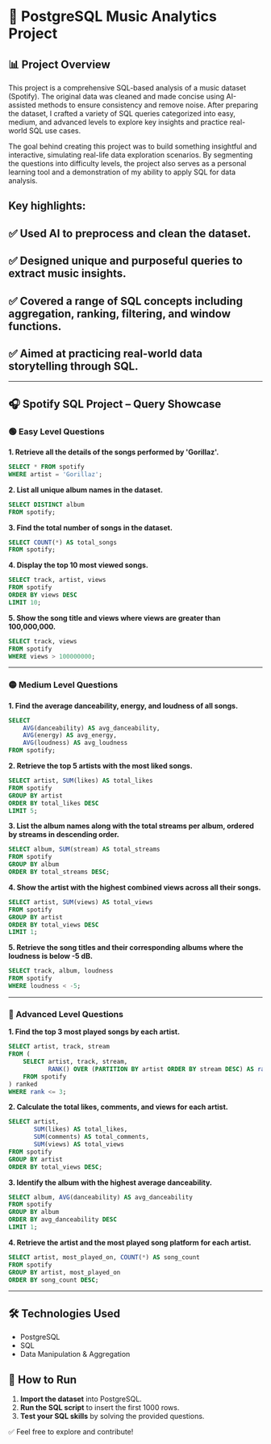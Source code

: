 # 🎵 PostgreSQL Music Analytics Project

## 📊 Project Overview
This project is a comprehensive SQL-based analysis of a music dataset (Spotify). The original data was cleaned and made concise using AI-assisted methods to ensure consistency and remove noise. After preparing the dataset, I crafted a variety of SQL queries categorized into easy, medium, and advanced levels to explore key insights and practice real-world SQL use cases.

The goal behind creating this project was to build something insightful and interactive, simulating real-life data exploration scenarios. By segmenting the questions into difficulty levels, the project also serves as a personal learning tool and a demonstration of my ability to apply SQL for data analysis.

## Key highlights:

## ✅ Used AI to preprocess and clean the dataset.

## ✅ Designed unique and purposeful queries to extract music insights.

## ✅ Covered a range of SQL concepts including aggregation, ranking, filtering, and window functions.

## ✅ Aimed at practicing real-world data storytelling through SQL.
---

## 🎧 Spotify SQL Project – Query Showcase

### 🟢 Easy Level Questions

**1. Retrieve all the details of the songs performed by 'Gorillaz'.**
```sql
SELECT * FROM spotify 
WHERE artist = 'Gorillaz';
```

**2. List all unique album names in the dataset.**
```sql
SELECT DISTINCT album 
FROM spotify;
```

**3. Find the total number of songs in the dataset.**
```sql
SELECT COUNT(*) AS total_songs 
FROM spotify;
```

**4. Display the top 10 most viewed songs.**
```sql
SELECT track, artist, views
FROM spotify
ORDER BY views DESC
LIMIT 10;
```

**5. Show the song title and views where views are greater than 100,000,000.**
```sql
SELECT track, views
FROM spotify 
WHERE views > 100000000;
```

---

### 🟡 Medium Level Questions

**1. Find the average danceability, energy, and loudness of all songs.**
```sql
SELECT 
    AVG(danceability) AS avg_danceability, 
    AVG(energy) AS avg_energy, 
    AVG(loudness) AS avg_loudness
FROM spotify;
```

**2. Retrieve the top 5 artists with the most liked songs.**
```sql
SELECT artist, SUM(likes) AS total_likes
FROM spotify
GROUP BY artist
ORDER BY total_likes DESC
LIMIT 5;
```

**3. List the album names along with the total streams per album, ordered by streams in descending order.**
```sql
SELECT album, SUM(stream) AS total_streams
FROM spotify
GROUP BY album
ORDER BY total_streams DESC;
```

**4. Show the artist with the highest combined views across all their songs.**
```sql
SELECT artist, SUM(views) AS total_views
FROM spotify
GROUP BY artist
ORDER BY total_views DESC
LIMIT 1;
```

**5. Retrieve the song titles and their corresponding albums where the loudness is below -5 dB.**
```sql
SELECT track, album, loudness
FROM spotify
WHERE loudness < -5;
```

---

### 🔴 Advanced Level Questions

**1. Find the top 3 most played songs by each artist.**
```sql
SELECT artist, track, stream
FROM (
    SELECT artist, track, stream,
           RANK() OVER (PARTITION BY artist ORDER BY stream DESC) AS rank
    FROM spotify
) ranked
WHERE rank <= 3;
```

**2. Calculate the total likes, comments, and views for each artist.**
```sql
SELECT artist, 
       SUM(likes) AS total_likes, 
       SUM(comments) AS total_comments, 
       SUM(views) AS total_views
FROM spotify
GROUP BY artist
ORDER BY total_views DESC;
```

**3. Identify the album with the highest average danceability.**
```sql
SELECT album, AVG(danceability) AS avg_danceability
FROM spotify
GROUP BY album
ORDER BY avg_danceability DESC
LIMIT 1;
```

**4. Retrieve the artist and the most played song platform for each artist.**
```sql
SELECT artist, most_played_on, COUNT(*) AS song_count
FROM spotify
GROUP BY artist, most_played_on
ORDER BY song_count DESC;
```

---

## 🛠️ Technologies Used
- PostgreSQL
- SQL
- Data Manipulation & Aggregation

## 🚀 How to Run
1. **Import the dataset** into PostgreSQL.
2. **Run the SQL script** to insert the first 1000 rows.
3. **Test your SQL skills** by solving the provided questions.

✅ Feel free to explore and contribute!
